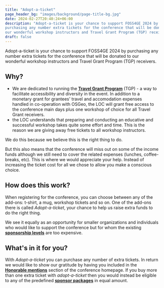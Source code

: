 ```yaml
---
title: "Adopt-a-ticket"
page_header_bg: "images/background/page-title-bg.jpg"
date: 2024-02-27T20:40:24+06:00
description: "Adopt-a-ticket is your chance to support FOSS4GE 2024 by
purchasing any number extra tickets for the conference that will be donated to
our wonderful workshop instructors and Travel Grant Program (TGP) receivers."
draft: false
---
```


Adopt-a-ticket is your chance to support FOSS4GE 2024 by purchasing any number
extra tickets for the conference that will be donated to our wonderful workshop
instructors and Travel Grant Program (TGP) receivers.

## Why?
- We are dedicated to running the
[**Travel Grant Program**](../../registration/travel-grant/) (TGP) - a way to
facilitate accessibility and diversity in the event. In addition to a
monetary grant for grantees' travel and accomodation expenses handled in
co-operation with OSGeo, the LOC will grant free access to the conference main
days plus one workshop of choice for all Travel Grant receivers.
- the LOC understands that preparing and conducting an educative and
successful workshop takes quite some effort and time. This is the reason we are
giving away free tickets to all workshop instructors.

We do this because we believe this is the right thing to do.

But this also means that the conference will miss out on some of the income funds
although we still need to cover the related expenses (lunches, coffee-breaks, etc).
This is where we would appreciate your help. Instead of increasing the ticket
cost for all we chose to allow you make a conscious choice.

## How does this work?
When registering for the conference, you can choose between any of the add-ons:
t-shirt, a mug, workshop tickets and so on. One of the add-ons there is
called _Adopt-a-ticket_, your chance to help us raise extra funds to do the
right thing.

We see it equally as an opportunity for smaller organizations and individuals
who would like to support the conference but for whom the existing
[**sponsorship levels**](../../call-for-sponsors/) are too expensive.

## What's in it for you?
With _Adopt-a-ticket_ you can purchase any number of extra tickets. In return
we would like to show our gratitude by having you included in the
[**Honorable mentions**](../../sponsors/honorable-mentions/) section of the
conference homepage. If you buy more than one extra ticket with _adopt-a-ticket_
then you would instead be eligible to any of the predefined
[**sponsor packages**](../../call-for-sponsors/) in equal amount.
